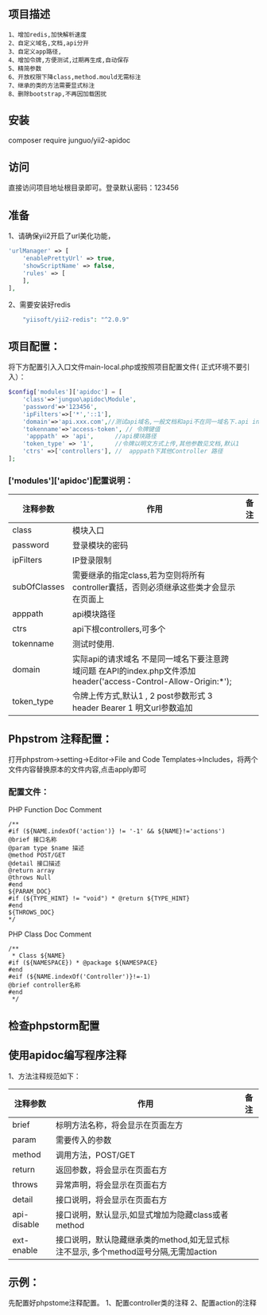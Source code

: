 ## 项目描述
    1、增加redis,加快解析速度
    2、自定义域名,文档,api分开
    3、自定义app路径,
    4、增加令牌,方便测试,过期再生成,自动保存
    5、精简参数
    6、开放权限下降class,method.mould无需标注
    7、继承的类的方法需要显式标注
    8、删除bootstrap,不再因加载困扰
## 安装
composer require junguo/yii2-apidoc

## 访问
直接访问项目地址根目录即可。登录默认密码：123456

## 准备
1、请确保yii2开启了url美化功能，
``` php
'urlManager' => [
    'enablePrettyUrl' => true,
    'showScriptName' => false,
    'rules' => [
    ],
],
```
2、需要安装好redis
``` php
    "yiisoft/yii2-redis": "^2.0.9"
```
## 项目配置：
将下方配置引入入口文件main-local.php或按照项目配置文件( 正式环境不要引入）：
``` php
$config['modules']['apidoc'] = [
    'class'=>'junguo\apidoc\Module',
    'password'=>'123456',
    'ipFilters'=>['*','::1'],
    'domain'=>'api.xxx.com',//测试api域名,一般文档和api不在同一域名下.api index.php头部添加header('access-Control-Allow-Origin:*'); ,否则会出现跨域问题
    'tokenname'=>'access-token', // 令牌键值
     'apppath' => 'api',      //api模块路径
    'token_type' => '1',      //令牌以明文方式上传,其他参数见文档,默认1
    'ctrs' =>['controllers'], //  apppath下其他Controller 路径
];

```

### ['modules']['apidoc']配置说明：

  注释参数  | 作用 | 备注
  ------------- | ------------- |  -------------
  class  | 模块入口 |
  password | 登录模块的密码 |
  ipFilters | IP登录限制 |
  subOfClasses | 需要继承的指定class,若为空则将所有controller囊括，否则必须继承这些类才会显示在页面上
  apppath    |api模块路径
  ctrs      | api下根controllers,可多个
  tokenname  | 测试时使用.
  domain  | 实际api的请求域名  不是同一域名下要注意跨域问题 在API的index.php文件添加 header('access-Control-Allow-Origin:*');
  token_type    | 令牌上传方式,默认1 ,  2 post参数形式  3 header Bearer 1 明文url参数追加 
## Phpstrom 注释配置：
打开phpstrom->setting->Editor->File and Code Templates->Includes，将两个文件内容替换原本的文件内容,点击apply即可

### 配置文件：
PHP Function Doc Comment
```
/**
#if (${NAME.indexOf('action')} != '-1' && ${NAME}!='actions')
@brief 接口名称
@param type $name 描述
@method POST/GET
@detail 接口描述
@return array
@throws Null
#end
${PARAM_DOC}
#if (${TYPE_HINT} != "void") * @return ${TYPE_HINT}
#end
${THROWS_DOC}
*/
```

PHP Class Doc Comment
```
/**
 * Class ${NAME}
#if (${NAMESPACE}) * @package ${NAMESPACE}
#end
#eif (${NAME.indexOf('Controller')}!=-1)
@brief controller名称
#end
 */
```

## 检查phpstorm配置


## 使用apidoc编写程序注释

1、方法注释规范如下：

  注释参数  | 作用 | 备注
  ------------- | ------------- |  -------------
 brief         | 标明方法名称，将会显示在页面左方      |
 param        | 需要传入的参数 
 method        | 调用方法，POST/GET      |
 return        | 返回参数，将会显示在页面右方      |
 throws        | 异常声明，将会显示在页面右方      |
 detail        | 接口说明，将会显示在页面右方      |
 api-disable   | 接口说明，默认显示,如显式增加为隐藏class或者method      |
 ext-enable    | 接口说明，默认隐藏继承类的method,如无显式标注不显示, 多个method逗号分隔,无需加action     |

## 示例：
先配置好phpstome注释配置。
1、配置controller类的注释
2、配置action的注释

